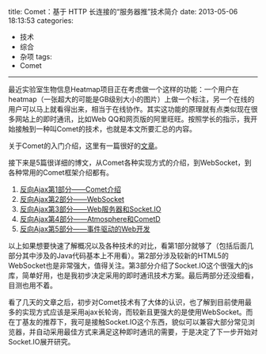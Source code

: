 title: Comet：基于 HTTP 长连接的“服务器推”技术简介
date: 2013-05-06 18:13:53
categories:
- 技术
- 综合
- 杂项
tags:
- Comet
---
最近实验室生物信息Heatmap项目正在考虑做一个这样的功能：一个用户在heatmap（一张超大的可能是GB级别大小的图片）上做一个标注，另一个在线的用户可以马上就看得出来，相当于在线协作。其实这功能的原理就有点类似现在很多网站上的即时通讯，比如Web QQ和网页版的阿里旺旺。按照学长的指示，我开始接触到一种叫Comet的技术，也就是本文所要汇总的内容。

<!-- more -->

关于Comet的入门介绍，这里有一篇很好的[文章](http://www.ibm.com/developerworks/cn/web/wa-lo-comet/)。

接下来是5篇很详细的博文，从Comet各种实现方式的介绍，到WebSocket，到各种常用的Comet框架介绍都有。

1. [反向Ajax第1部分——Comet介绍][comet1]
2. [反向Ajax第2部分——WebSocket][comet2]
3. [反向Ajax第3部分——Web服务器和Socket.IO][comet3]
4. [反向Ajax第4部分——Atmosphere和CometD][comet4]
5. [反向Ajax第5部分——事件驱动的Web开发][comet5]

[comet1]: http://blog.csdn.net/coderjiang/article/details/8675120
[comet2]: http://blog.csdn.net/coderjiang/article/details/8675539
[comet3]: http://blog.csdn.net/coderjiang/article/details/8676823
[comet4]: http://blog.csdn.net/coderjiang/article/details/8676882
[comet5]: http://blog.csdn.net/coderjiang/article/details/8676923

以上如果想要快速了解概况以及各种技术的对比，看第1部分就够了（包括后面几部分其中涉及的Java代码基本上不用看）。第2部分涉及较新的HTML5的WebSocket也是非常强大，值得关注。第3部分介绍了Socket.IO这个很强大的js库，简单好用，也是我初步决定采用的即时通讯技术方案。最后两部分还没细看，目测也用不着。

看了几天的文章之后，初步对Comet技术有了大体的认识，也了解到目前使用最多的实现方式应该是采用ajax长轮询，而较新且更强大的是使用WebSocket。而在丁基友的推荐下，我可是接触Socket.IO这个东西，貌似可以兼容大部分常见浏览器，并自动采用最佳方式来满足这种即时通讯的需要，于是决定了下一步开始对Socket.IO展开研究。

